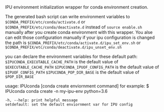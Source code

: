 
IPU environment initialization wrapper for conda environment creation.

The generated bash script can write environment variables to 
`$CONDA_PREFIX/etc/conda/activate.d` or `$CONDA_PREFIX/etc/conda/deactivate.d`
instead of `source enable.sh` manually after you create conda environment
with this wrapper. You alse can edit those configuration manually if your ipu configuration is changed
the path is `$CONDA_PREFIX/etc/conda/activate.d/ipu_set_env.sh` or
`$CONDA_PREFIX/etc/conda/deactivate.d/ipu_unset_env.sh`

you can declare the environment variables for these default path:
    `$IPUCONDA_EXECUTABLE_CACHE_PATH` is the default value of `$EXECUTABLE_CACHE_PATH`
    `$IPUCONDA_IPUOF_CONFIG_PATH` is the default value of `$IPUOF_CONFIG_PATH`
    `$IPUCONDA_POP_DIR_BASE` is the default value of `$POP_DIR_BASE`

usage:
    IPUconda [conda create enviornment command]
    for example:
        $ IPUconda conda create -n my-ipu-env python=3.6

    -h, --help: print helpful message
    setdefault: set the default enviornment var for IPU config